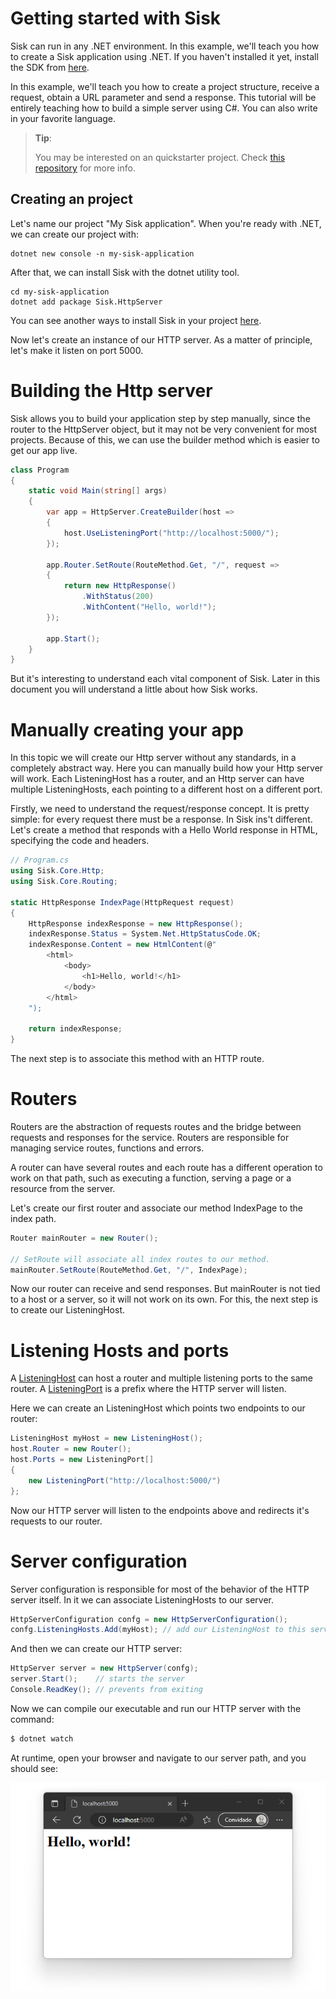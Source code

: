 # Getting started with Sisk

Sisk can run in any .NET environment. In this example, we'll teach you how to create a Sisk application using .NET. If you haven't installed it yet, install the SDK from [here](https://dotnet.microsoft.com/en-us/download/dotnet/7.0).

In this example, we'll teach you how to create a project structure, receive a request, obtain a URL parameter and send a response. This tutorial will be entirely teaching how to build a simple server using C#. You can also write in your favorite language.

> **Tip**:
>
> You may be interested on an quickstarter project. Check [this repository](https://github.com/sisk-http/quickstart) for more info.

## Creating an project

Let's name our project "My Sisk application". When you're ready with .NET, we can create our project with:

    dotnet new console -n my-sisk-application

After that, we can install Sisk with the dotnet utility tool.

    cd my-sisk-application
    dotnet add package Sisk.HttpServer

You can see another ways to install Sisk in your project [here](https://www.nuget.org/packages/Sisk.HttpServer/).

Now let's create an instance of our HTTP server. As a matter of principle, let's make it listen on port 5000.

# Building the Http server

Sisk allows you to build your application step by step manually, since the router to the HttpServer object, but it may not be very convenient for most projects. Because of this, we can use the builder method which is easier to get our app live.

```cs
class Program
{
    static void Main(string[] args)
    {
        var app = HttpServer.CreateBuilder(host =>
        {
            host.UseListeningPort("http://localhost:5000/");
        });

        app.Router.SetRoute(RouteMethod.Get, "/", request =>
        {
            return new HttpResponse()
                .WithStatus(200)
                .WithContent("Hello, world!");
        });

        app.Start();
    }
}
```

But it's interesting to understand each vital component of Sisk. Later in this document you will understand a little about how Sisk works.

# Manually creating your app

In this topic we will create our Http server without any standards, in a completely abstract way. Here you can manually build how your Http server will work. Each ListeningHost has a router, and an Http server can have multiple ListeningHosts, each pointing to a different host on a different port.

Firstly, we need to understand the request/response concept. It is pretty simple: for every request there must be a response. In Sisk ins't different. Let's create a method that responds with a Hello World response in HTML, specifying the code and headers.

```cs
// Program.cs
using Sisk.Core.Http;
using Sisk.Core.Routing;

static HttpResponse IndexPage(HttpRequest request)
{
    HttpResponse indexResponse = new HttpResponse();
    indexResponse.Status = System.Net.HttpStatusCode.OK;
    indexResponse.Content = new HtmlContent(@"
        <html>
            <body>
                <h1>Hello, world!</h1>
            </body>
        </html>
    ");

    return indexResponse;
}
```

The next step is to associate this method with an HTTP route.

# Routers

Routers are the abstraction of requests routes and the bridge between requests and responses for the service. Routers are responsible for managing service routes, functions and errors.

A router can have several routes and each route has a different operation to work on that path, such as executing a function, serving a page or a resource from the server.

Let's create our first router and associate our method IndexPage to the index path.

```cs
Router mainRouter = new Router();

// SetRoute will associate all index routes to our method.
mainRouter.SetRoute(RouteMethod.Get, "/", IndexPage);
```

Now our router can receive and send responses. But mainRouter is not tied to a host or a server, so it will not work on its own. For this, the next step is to create our ListeningHost.

# Listening Hosts and ports

A [ListeningHost](../specification/Sisk.Core.Http.ListeningHost) can host a router and multiple listening ports to the same router. A [ListeningPort](../specification/Sisk.Core.Http.ListeningPort) is
a prefix where the HTTP server will listen.

Here we can create an ListeningHost which points two endpoints to our router:

```cs
ListeningHost myHost = new ListeningHost();
host.Router = new Router();
host.Ports = new ListeningPort[]
{
    new ListeningPort("http://localhost:5000/")
};
```

Now our HTTP server will listen to the endpoints above and redirects it's requests to our router.

# Server configuration

Server configuration is responsible for most of the behavior of the HTTP server itself. In it we can associate ListeningHosts to our server.

```cs
HttpServerConfiguration confg = new HttpServerConfiguration();
confg.ListeningHosts.Add(myHost); // add our ListeningHost to this server configuration
```

And then we can create our HTTP server:

```cs
HttpServer server = new HttpServer(confg);
server.Start();    // starts the server
Console.ReadKey(); // prevents from exiting
```

Now we can compile our executable and run our HTTP server with the command:

```bash
$ dotnet watch
```

At runtime, open your browser and navigate to our server path, and you should see:

<img src="/assets/img/localhost.png" >